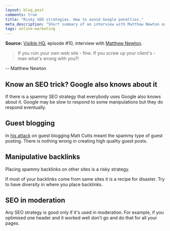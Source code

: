 ```yaml
---
layout: blog_post
comments: true
title: "Risky SEO strategies. How to avoid Google penalties."
meta_description: "Short summary of an interview with Matthew Newton on Visible HQ podcast where he talks about risky SEO strategies."
tags: online-marketing
---
```


**Source:** [Visible HQ](http://www.visiblehq.com/episode-10/), episode #10, interview with [Matthew Newton](http://www.webagencypodcast.com/).

> If you ruin your own web site - fine. If you screw up your client's - man what's wrong with you?!

-- Matthew Newton

## Know an SEO trick? Google also knows about it

If there is a spammy SEO strategy that everybody uses Google also knows about it. Google may be slow to respond to some manipulations but they do respond eventually.

## Guest blogging

In [his attack](http://www.mattcutts.com/blog/guest-blogging/) on guest blogging Matt Cutts meant the spammy type of guest posting. There is nothing wrong in creating high quality guest posts.

## Manipulative backlinks

Placing spammy backlinks on other sites is a risky strategy.

If most of your backlinks come from same sites it is a recipe for disaster. Try to have diversity in where you place backlinks.

## SEO in moderation

Any SEO strategy is good only if it's used in moderation. For example, if you optimised one header and it worked well don't go and do that for all your pages.
